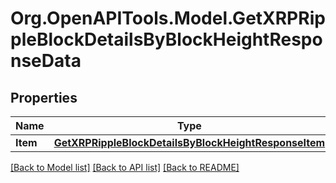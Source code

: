 # Org.OpenAPITools.Model.GetXRPRippleBlockDetailsByBlockHeightResponseData

## Properties

Name | Type | Description | Notes
------------ | ------------- | ------------- | -------------
**Item** | [**GetXRPRippleBlockDetailsByBlockHeightResponseItem**](GetXRPRippleBlockDetailsByBlockHeightResponseItem.md) |  | 

[[Back to Model list]](../README.md#documentation-for-models) [[Back to API list]](../README.md#documentation-for-api-endpoints) [[Back to README]](../README.md)

